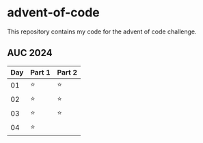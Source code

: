 # advent-of-code
This repository contains my code for the advent of code challenge.

## AUC 2024
| Day | Part 1 | Part 2 |
| --- | ------ | ------ |
| 01  |   ⭐   |   ⭐   |
| 02  |   ⭐   |   ⭐   |
| 03  |   ⭐   |   ⭐   |
| 04  |   ⭐   |        |
